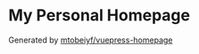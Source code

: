 # My Personal Homepage

Generated by [mtobeiyf/vuepress-homepage](https://github.com/mtobeiyf/vuepress-homepage)